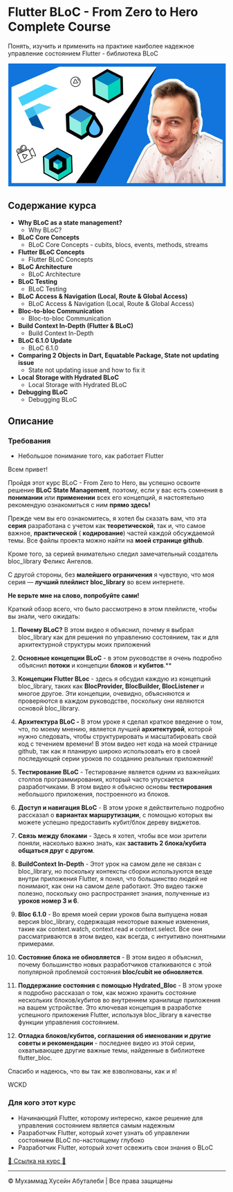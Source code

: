 <!-- ©©©©©©©©©©©©©©©©©©©©©©©© All Rights Are Reserved By Muhammad Husain Abootalebi ©©©©©©©©©©©©©©©©©©©©©©©©©©©©©©©©©© -->

# Flutter BLoC - From Zero to Hero Complete Course

Понять, изучить и применить на практике наиболее надежное управление состоянием Flutter - библиотека BLoC

![Flutter BLoC - From Zero to Hero Complete Course](../../assets/Courses/Course%20Covers/3%20-%202%20-%20Flutter%20BLoC%20-%20From%20Zero%20to%20Hero%20Complete%20Course.webp)

## Содержание курса

* **Why BLoC as a state management?**
  * Why BLoC?
* **BLoC Core Concepts**
  * BLoC Core Concepts - cubits, blocs, events, methods, streams
* **Flutter BLoC Concepts**
  * Flutter BLoC Concepts
* **BLoC Architecture**
  * BLoC Architecture
* **BLoC Testing**
  * BLoC Testing
* **BLoC Access & Navigation (Local, Route & Global Access)**
  * BLoC Access & Navigation (Local, Route & Global Access)
* **Bloc-to-bloc Communication**
  * Bloc-to-bloc Communication
* **Build Context In-Depth (Flutter & BLoC)**
  * Build Context In-Depth
* **BLoC 6.1.0 Update**
  * BLoC 6.1.0
* **Comparing 2 Objects in Dart, Equatable Package, State not updating issue**
  * State not updating issue and how to fix it
* **Local Storage with Hydrated BLoC**
  * Local Storage with Hydrated BLoC
* **Debugging BLoC**
  * Debugging BLoC

## Описание

### Требования

* Небольшое понимание того, как работает Flutter

Всем привет!

Пройдя этот курс BLoC - From Zero to Hero, вы успешно освоите решение **BLoC State Management**, поэтому, если у вас есть сомнения в **понимании** или **применении** всех его концепций, я настоятельно рекомендую ознакомиться с ним **прямо здесь!**

Прежде чем вы его ознакомитесь, я хотел бы сказать вам, что эта **серия** разработана с учетом как **теоретической**, так и, что самое важное, **практической** ( **кодирование**) частей каждой обсуждаемой темы. Все файлы проекта можно найти на **моей странице github**.

Кроме того, за серией внимательно следил замечательный создатель bloc_library Феликс Ангелов.

С другой стороны, без **малейшего ограничения** я чувствую, что моя серия — **лучший плейлист bloc_library** во всем интернете.

**Не верьте мне на слово, попробуйте сами!**

Краткий обзор всего, что было рассмотрено в этом плейлисте, чтобы вы знали, чего ожидать:

1. **Почему BLoC?** В этом видео я объяснил, почему я выбрал bloc_library как для решения по управлению состоянием, так и для архитектурной структуры моих приложений
2. **Основные концепции BLoC** - в этом руководстве я очень подробно объяснил **потоки** и концепции **блоков** и **кубитов**.**
3. **Концепции Flutter BLoc** - здесь я обсудил каждую из концепций bloc_library, таких как **BlocProvider, BlocBuilder, BlocListener** и многое другое. Эти концепции, очевидно, объясняются и проверяются в каждом руководстве, поскольку они являются основой bloc_library.
4. **Архитектура BLoC -** В этом уроке я сделал краткое введение о том, что, по моему мнению, является лучшей **архитектурой**, которой нужно следовать, чтобы структурировать и масштабировать свой код с течением времени! В этом видео нет кода на моей странице github, так как я планирую широко использовать его в своей последующей серии уроков по созданию реальных приложений!

5. **Тестирование BLoC** - Тестирование является одним из важнейших столпов программирования, который часто упускается разработчиками. В этом видео я объясню основы **тестирования** небольшого приложения, построенного из блоков.

6. **Доступ и навигация BLoC** - В этом уроке я действительно подробно рассказал о **вариантах маршрутизации**, с помощью которых вы можете успешно предоставить кубит/блок дереву виджетов.

7. **Связь между блоками** - Здесь я хотел, чтобы все мои зрители поняли, насколько важно знать, как **заставить 2 блока/кубита общаться друг с другом**.

8. **BuildContext In-Depth** - Этот урок на самом деле не связан с bloc_library, но поскольку контексты сборки используются везде внутри приложения Flutter, я понял, что большинство людей не понимают, как они на самом деле работают. Это видео также полезно, поскольку оно распространяет знания, полученные из **уроков номер 3 и 6**.
9. **Bloc 6.1.0** - Во время моей серии уроков была выпущена новая версия bloc_library, содержащая некоторые важные изменения, такие как context.watch, context.read и context.select. Все они рассматриваются в этом видео, как всегда, с интуитивно понятными примерами.
10. **Состояние блока не обновляется** - В этом видео я объяснил, почему большинство новых разработчиков сталкиваются с этой популярной проблемой состояния **bloc/cubit не обновляется**.
11. **Поддержание состояния с помощью Hydrated_Bloc** - В этом уроке я подробно рассказал о том, как можно хранить состояние нескольких блоков/кубитов во внутреннем хранилище приложения на вашем устройстве. Это ключевая концепция в разработке успешного приложения Flutter, используя bloc_library в качестве функции управления состоянием.

12. **Отладка блоков/кубитов, соглашения об именовании и другие советы и рекомендации** - последнее видео из этой серии, охватывающее другие важные темы, найденные в библиотеке flutter_bloc.

Спасибо и надеюсь, что вы так же взволнованы, как и я!

WCKD

### Для кого этот курс

* Начинающий Flutter, которому интересно, какое решение для управления состоянием является самым надежным
* Разработчик Flutter, который хочет узнать об управлении состоянием BLoC по-настоящему глубоко
* Разработчик Flutter, который хочет освежить свои знания о BLoC

[🔗 Ссылка на курс 🔗](https://www.udemy.com/course/bloc-from-zero-to-hero/?couponCode=LETSLEARNNOW)

---

© Мухаммад Хусейн Абуталеби | Все права защищены

<!-- ©©©©©©©©©©©©©©©©©©©©©©©© All Rights Are Reserved By Muhammad Husain Abootalebi ©©©©©©©©©©©©©©©©©©©©©©©©©©©©©©©©©© -->
